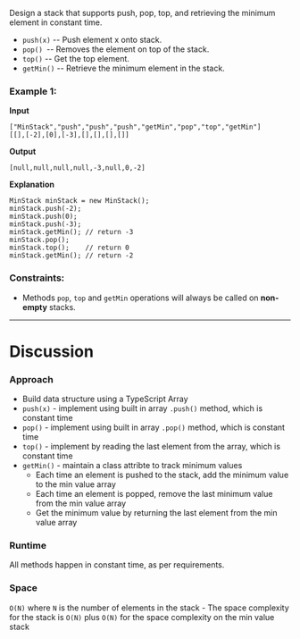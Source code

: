 
Design a stack that supports push, pop, top, and retrieving the minimum element in constant time.

- `push(x)` -- Push element x onto stack.
- `pop() `-- Removes the element on top of the stack.
- `top()` -- Get the top element.
- `getMin()` -- Retrieve the minimum element in the stack.

 
### Example 1:

**Input**
```
["MinStack","push","push","push","getMin","pop","top","getMin"]
[[],[-2],[0],[-3],[],[],[],[]]
```

**Output**
```
[null,null,null,null,-3,null,0,-2]
```

**Explanation**
```
MinStack minStack = new MinStack();
minStack.push(-2);
minStack.push(0);
minStack.push(-3);
minStack.getMin(); // return -3
minStack.pop();
minStack.top();    // return 0
minStack.getMin(); // return -2
```
 

### Constraints:

- Methods `pop`, `top` and `getMin` operations will always be called on **non-empty** stacks.

---

# Discussion

### Approach

- Build data structure using a TypeScript Array
- `push(x)` - implement using built in array `.push()` method, which is constant time
- `pop()` - implement using built in array `.pop()` method, which is constant time
- `top()` - implement by reading the last element from the array, which is constant time
- `getMin()` - maintain a class attribte to track minimum values
  - Each time an element is pushed to the stack, add the minimum value to the min value array
  - Each time an element is popped, remove the last minimum value from the min value array
  - Get the minimum value by returning the last element from the min value array

### Runtime
All methods happen in constant time, as per requirements.

### Space
`O(N)` where `N` is the number of elements in the stack
    - The space complexity for the stack is `O(N)` plus `O(N)` for the space complexity on the min value stack
